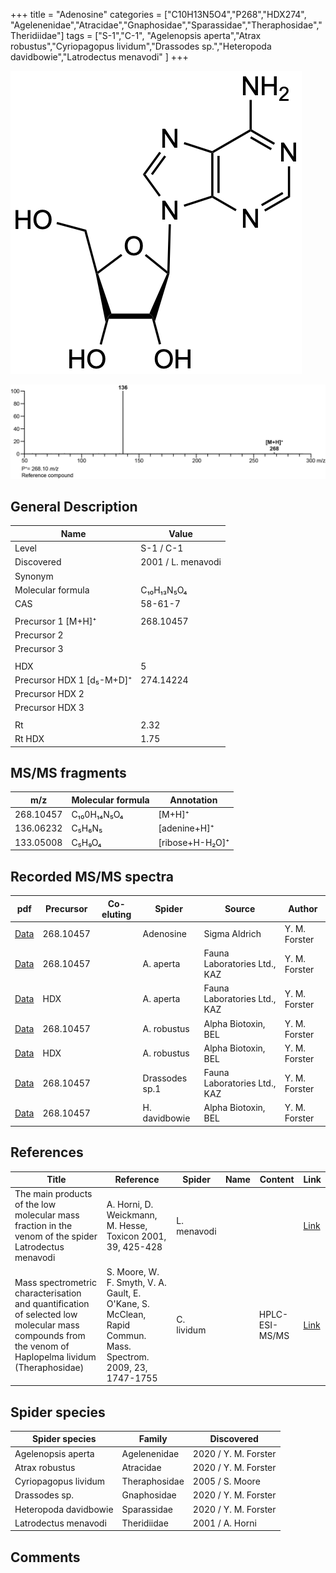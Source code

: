 +++
title = "Adenosine"
categories = ["C10H13N5O4","P268","HDX274",
"Agelenenidae","Atracidae","Gnaphosidae","Sparassidae","Theraphosidae","Theridiidae"]
tags = ["S-1","C-1",
"Agelenopsis aperta","Atrax robustus","Cyriopagopus lividum","Drassodes sp.","Heteropoda davidbowie","Latrodectus menavodi" ]
+++

![](/img/Adenosine.png)

![](/img_MSMS/268_Adenosine.png)

## General Description

| Name                      | Value              |
|---------------------------|--------------------|
| Level                     | S-1 / C-1                  |
| Discovered                | 2001 / L. menavodi |
| Synonym                   |                    |
| Molecular formula         | C₁₀H₁₃N₅O₄         |
| CAS                       | 58-61-7            |
|                           |                    |
| Precursor 1 [M+H]⁺        | 268.10457          |
| Precursor 2               |                    |
| Precursor 3               |                    |
|                           |                    |
| HDX                       | 5                  |
| Precursor HDX 1 [d₅-M+D]⁺ | 274.14224          |
| Precursor HDX 2           |                    |
| Precursor HDX 3           |                    |
|                           |                    |
| Rt                        | 2.32               |
| Rt HDX                    | 1.75               |

## MS/MS fragments

| m/z       | Molecular formula | Annotation      |
|-----------|-------------------|-----------------|
| 268.10457 | C₁₀0H₁₄N₅O₄       | [M+H]⁺          |
| 136.06232 | C₅H₆N₅            | [adenine+H]⁺    |
| 133.05008 | C₅H₉O₄            | [ribose+H-H₂O]⁺ |

## Recorded MS/MS spectra

| pdf                                            | Precursor | Co-eluting | Spider    | Source                       | Author        |
|------------------------------------------------|-----------|------------|-----------|------------------------------|---------------|
| [Data](/pdf/268_Adenosine_2-29.pdf)            | 268.10457 |            | Adenosine | Sigma Aldrich                | Y. M. Forster |
| [Data](/pdf/A-aperta/268_Adenosine_Aa.pdf)     | 268.10457 |            | A. aperta | Fauna Laboratories Ltd., KAZ | Y. M. Forster |
| [Data](/pdf/A-aperta/268_Adenosine_Aa_HDX.pdf) | HDX       |            | A. aperta | Fauna Laboratories Ltd., KAZ | Y. M. Forster |
| [Data](/pdf/A-robustus/268_Adenosine_Ar.pdf) | 268.10457 |           | A. robustus | Alpha Biotoxin, BEL | Y. M. Forster |
| [Data](/pdf/A-robustus/268_Adenosine_Ar_HDX.pdf) | HDX |           | A. robustus | Alpha Biotoxin, BEL | Y. M. Forster |
| [Data](/pdf/Drassodes-sp1/268_Adenosine_Dr-sp1.pdf) | 268.10457 |           | Drassodes sp.1 | Fauna Laboratories Ltd., KAZ | Y. M. Forster |
| [Data](/pdf/H-davidbowie/268_Adenosine_Hd.pdf) | 268.10457 |           | H. davidbowie | Alpha Biotoxin, BEL | Y. M. Forster |

## References

| Title                                                                                                                                                | Reference                                                                                                    | Spider      | Name | Content | Link                                                                |
|------------------------------------------------------------------------------------------------------------------------------------------------------|--------------------------------------------------------------------------------------------------------------|-------------|------|---------|---------------------------------------------------------------------|
| The main products of the low molecular mass fraction in the venom of the spider Latrodectus menavodi                                                 | A. Horni, D. Weickmann, M. Hesse, Toxicon 2001, 39, 425-428                                                  | L. menavodi |      |         | [Link](https://www.sciencedirect.com/science/article/pii/S0041010100001471) |
| Mass spectrometric characterisation and quantification of selected low molecular mass compounds from the venom of Haplopelma lividum (Theraphosidae) | S. Moore, W. F. Smyth, V. A. Gault, E. O'Kane, S. McClean, Rapid Commun. Mass. Spectrom. 2009, 23, 1747-1755 | C. lividum  |      | HPLC-ESI-MS/MS        | [Link](https://doi.org/10.1002/rcm.4063)                                    |

## Spider species

| Spider species       | Family        | Discovered           |
|----------------------|---------------|----------------------|
| Agelenopsis aperta   | Agelenenidae  | 2020 / Y. M. Forster |
| Atrax robustus | Atracidae | 2020 / Y. M. Forster |
| Cyriopagopus lividum | Theraphosidae | 2005 / S. Moore      |
| Drassodes sp. | Gnaphosidae | 2020 / Y. M. Forster |
| Heteropoda davidbowie | Sparassidae | 2020 / Y. M. Forster |
| Latrodectus menavodi | Theridiidae   | 2001 / A. Horni      |

## Comments